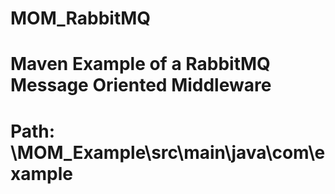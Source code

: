# MOM_RabbitMQ
# Maven Example of a RabbitMQ Message Oriented Middleware
# Path: \MOM_Example\src\main\java\com\example
